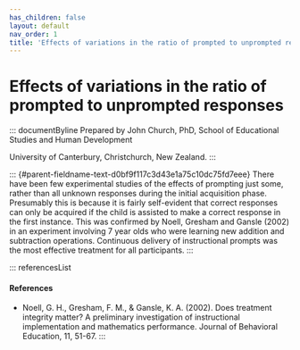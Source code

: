 ```yaml
---
has_children: false
layout: default
nav_order: 1
title: 'Effects of variations in the ratio of prompted to unprompted responses '
---
```

# Effects of variations in the ratio of prompted to unprompted responses 


::: documentByline
Prepared by John Church, PhD, School of Educational Studies and Human
Development

University of Canterbury, Christchurch, New Zealand.
:::

::: {#parent-fieldname-text-d0bf9f117c3d43e1a75c10dc75fd7eee}
There have been few experimental studies of the effects of prompting
just some, rather than all unknown responses during the initial
acquisition phase. Presumably this is because it is fairly self-evident
that correct responses can only be acquired if the child is assisted to
make a correct response in the first instance. This was confirmed by
Noell, Gresham and Gansle (2002) in an experiment involving 7 year olds
who were learning new addition and subtraction operations. Continuous
delivery of instructional prompts was the most effective treatment for
all participants.
:::

::: referencesList
#### References

-   Noell, G. H., Gresham, F. M., & Gansle, K. A. (2002). Does treatment
    integrity matter? A preliminary investigation of instructional
    implementation and mathematics performance. Journal of Behavioral
    Education, 11, 51-67.
:::
